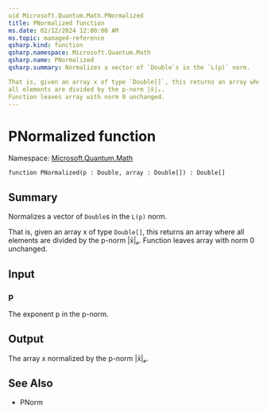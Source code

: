 ```yaml
---
uid Microsoft.Quantum.Math.PNormalized
title: PNormalized function
ms.date: 02/12/2024 12:00:00 AM
ms.topic: managed-reference
qsharp.kind: function
qsharp.namespace: Microsoft.Quantum.Math
qsharp.name: PNormalized
qsharp.summary: Normalizes a vector of `Double`s in the `L(p)` norm.

That is, given an array x of type `Double[]`, this returns an array where
all elements are divided by the p-norm |x̄|ₚ.
Function leaves array with norm 0 unchanged.
---
```


# PNormalized function

Namespace: [Microsoft.Quantum.Math](xref:Microsoft.Quantum.Math)

```qsharp
function PNormalized(p : Double, array : Double[]) : Double[]
```

## Summary
Normalizes a vector of `Double`s in the `L(p)` norm.

That is, given an array x of type `Double[]`, this returns an array where
all elements are divided by the p-norm |x̄|ₚ.
Function leaves array with norm 0 unchanged.

## Input
### p
The exponent p in the p-norm.

## Output
The array x normalized by the p-norm |x̄|ₚ.

## See Also
- PNorm
